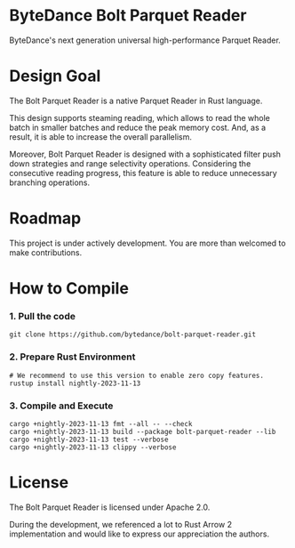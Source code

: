 <!---
  Copyright (c) ByteDance, Inc. and its affiliates.

  Licensed under the Apache License, Version 2.0 (the "License");
  you may not use this file except in compliance with the License.
  You may obtain a copy of the License at
 
      http://www.apache.org/licenses/LICENSE-2.0

  Unless required by applicable law or agreed to in writing, software
  distributed under the License is distributed on an "AS IS" BASIS,
  WITHOUT WARRANTIES OR CONDITIONS OF ANY KIND, either express or implied.
  See the License for the specific language governing permissions and
  limitations under the License.
-->

# ByteDance Bolt Parquet Reader
ByteDance's next generation universal high-performance Parquet Reader.

# Design Goal
The Bolt Parquet Reader is a native Parquet Reader in Rust language.

This design supports steaming reading, which allows to read the whole batch in smaller batches and reduce the peak memory cost. And, as a result, it is able to increase the overall parallelism.

Moreover, Bolt Parquet Reader is designed with a sophisticated filter push down strategies and range selectivity operations. Considering the consecutive reading progress, this feature is able to reduce unnecessary branching operations.

# Roadmap
This project is under actively development. You are more than welcomed to make contributions.

# How to Compile

### 1. Pull the code
```
git clone https://github.com/bytedance/bolt-parquet-reader.git
```

### 2. Prepare Rust Environment
```
# We recommend to use this version to enable zero copy features.
rustup install nightly-2023-11-13
```

### 3. Compile and Execute
```
cargo +nightly-2023-11-13 fmt --all -- --check
cargo +nightly-2023-11-13 build --package bolt-parquet-reader --lib
cargo +nightly-2023-11-13 test --verbose
cargo +nightly-2023-11-13 clippy --verbose
```

# License
The Bolt Parquet Reader is licensed under Apache 2.0.

During the development, we referenced a lot to Rust Arrow 2 implementation and would like to express our appreciation the authors.
